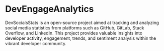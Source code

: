 # DevEngageAnalytics
DevSocialsStats is an open-source project aimed at tracking and analyzing social media statistics from platforms such as GitHub, GitLab, Stack Overflow, and LinkedIn. This project provides valuable insights into developer activity, engagement, trends, and sentiment analysis within the vibrant developer community.
